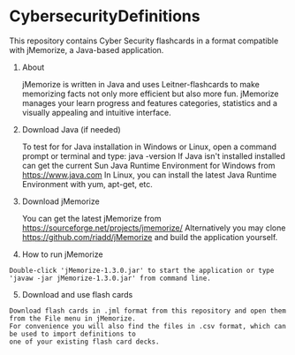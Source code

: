 # CybersecurityDefinitions

This repository contains Cyber Security flashcards in a format compatible with jMemorize, a Java-based application.
 
 1. About

	jMemorize is written in Java and uses Leitner-flashcards to make memorizing facts not only more efficient but also more fun. 
	jMemorize manages your learn progress and features categories, statistics and a visually appealing and intuitive interface.

 2. Download Java (if needed)

    To test for for Java installation in Windows or Linux, open a command prompt or terminal and type: java -version
    If Java isn't installed installed can get the current Sun Java Runtime Environment for Windows from https://www.java.com
    In Linux, you can install the latest Java Runtime Environment with yum, apt-get, etc. 
    
 3. Download jMemorize 
 
    You can get the latest jMemorize from https://sourceforge.net/projects/jmemorize/
    Alternatively you may clone https://github.com/riadd/jMemorize and build the application yourself.
 
 4.  How to run jMemorize
    
    Double-click 'jMemorize-1.3.0.jar' to start the application or type 'javaw -jar jMemorize-1.3.0.jar' from command line.

5.   Download and use flash cards

    Download flash cards in .jml format from this repository and open them from the File menu in jMemorize.
    For convenience you will also find the files in .csv format, which can be used to import definitions to 
    one of your existing flash card decks.
